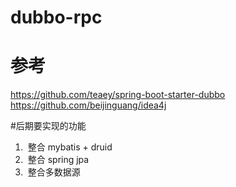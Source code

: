 # dubbo-rpc
# 参考
https://github.com/teaey/spring-boot-starter-dubbo
https://github.com/beijinguang/idea4j

#后期要实现的功能
1.  整合 mybatis + druid
2.  整合 spring jpa
3.  整合多数据源
